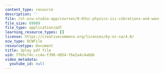 ```yaml
---
content_type: resource
description: ''
file: /ol-ocw-studio-app/courses/8-03sc-physics-iii-vibrations-and-waves-fall-2016/f7b5cf4ccc4af396d854f6e2a4c4abbb_T2n6fVybLcU.pdf
file_size: 69989
file_type: application/pdf
learning_resource_types: []
license: https://creativecommons.org/licenses/by-nc-sa/4.0/
ocw_type: OCWFile
resourcetype: Document
title: 3play pdf file
uid: f7b5cf4c-cc4a-f396-d854-f6e2a4c4abbb
video_metadata:
  youtube_id: null
---
```

